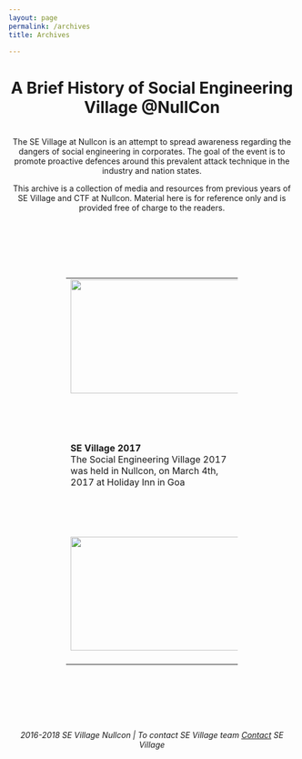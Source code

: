 ```yaml
---
layout: page
permalink: /archives
title: Archives

---
```




<html>
<body>
<center>

<h1>A Brief History of Social Engineering Village @NullCon</h1><br></center> 
<center>
The SE Village at Nullcon is an attempt to spread awareness regarding the dangers of social engineering in corporates. The goal of the event is to promote proactive defences around this prevalent attack technique in the industry and nation states.<br />

This archive is a collection of media and resources from previous years of SE Village and CTF at Nullcon. Material here is for reference only and is provided free of charge to the readers.
</center> 

<br /><br /><br /><br /><br />

<center>
<table style="width:60%" border="0">
	

  <tr>
    <td><a href="../archives/sev-2018.html" target="_blank"><img src="../images/sev-logo-black.JPG" height="200" width="300" /></a><br><br></td>
    <td><b>SE Village 2018</b><br>The Social Engineering Village 2018 was held in Nullcon, on March 2nd-3rd, 2018 at Holiday Inn in Goa<br> <br /></td>
  </tr>

  <tr>
    <td><b>SE Village 2017</b><br>The Social Engineering Village 2017 was held in Nullcon, on March 4th, 2017 at Holiday Inn  in Goa<br> <br /></td>
    <td><a href="../archives/sev-2017.html" target="_blank"><img src="../images/sev-logo-white.jpg" height="200" width="300" /></a><br><br></td>
  </tr>

  <tr>
    <td><a href="../archives/sev-2016.html" target="_blank"><img src="../images/sev-logo-white.jpg" height="200" width="300" /></a><br><br></td>
    <td><b>SE Village 2016</b><br>The Social Engineering Village 2016 was held in Nullcon, on March 11th, 2016 at Bogmallo Beach Resort in Goa<br> <br /></td>
  </tr>
</table>

</center> 

<br /><br /><br /><br /><br />



<footer>
<center>	
   <p><i>2016-2018 SE Village Nullcon | To contact SE Village team <u><a href='mailto:sevillagenullcon@gmail.com'>Contact</a></u> SE Village</i></p>
</center> 
</footer>

</body>
</html>
